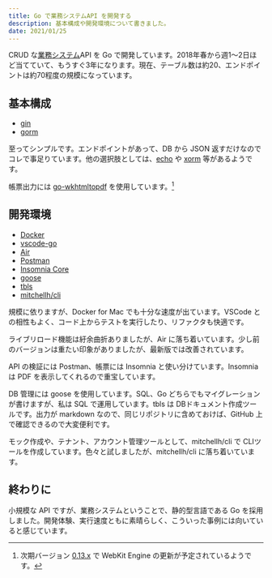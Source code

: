 ```yaml
---
title: Go で業務システムAPI を開発する
description: 基本構成や開発環境について書きました。
date: 2021/01/25
---
```


CRUD な[業務システム](https://construction-ledger-lp.kkeisuke.app)API を Go で開発しています。2018年春から週1〜2日ほど当てていて、もうすぐ3年になります。現在、テーブル数は約20、エンドポイントは約70程度の規模になっています。

## 基本構成

- [gin](https://gin-gonic.com/)
- [gorm](https://gorm.io/)

至ってシンプルです。エンドポイントがあって、DB から JSON 返すだけなのでコレで事足りています。他の選択肢としては、[echo](https://echo.labstack.com/) や [xorm](https://xorm.io/) 等があるようです。

帳票出力には [go-wkhtmltopdf](https://github.com/SebastiaanKlippert/go-wkhtmltopdf) を使用しています。[^1]

## 開発環境

- [Docker](https://hub.docker.com/_/golang)
- [vscode-go](https://github.com/golang/vscode-go)
- [Air](https://github.com/cosmtrek/air)
- [Postman](https://www.postman.com/)
- [Insomnia Core](https://insomnia.rest/)
- [goose](https://bitbucket.org/liamstask/goose)
- [tbls](https://github.com/k1LoW/tbls)
- [mitchellh/cli](https://github.com/mitchellh/cli)

規模に依りますが、Docker for Mac でも十分な速度が出ています。VSCode との相性もよく、コード上からテストを実行したり、リファクタも快適です。

ライブリロード機能は紆余曲折ありましたが、Air に落ち着いています。少し前のバージョンは重たい印象がありましたが、最新版では改善されています。

API の検証には Postman、帳票には Insomnia と使い分けています。Insomnia は PDF を表示してくれるので重宝しています。

DB 管理には goose を使用しています。SQL、Go どちらでもマイグレーションが書けますが、私は SQL で運用しています。tbls は DBドキュメント作成ツールです。出力が markdown なので、同じリポジトリに含めておけば、GitHub 上で確認できるので大変便利です。

モック作成や、テナント、アカウント管理ツールとして、mitchellh/cli で CLIツールを作成しています。色々と試しましたが、mitchellh/cli に落ち着いています。

<article-img src="/articles/images/20210125_1.jpg" title="Insomnia で 帳票出力の確認" width="1024" height="632"></article-img>

## 終わりに

小規模な API ですが、業務システムということで、静的型言語である Go を採用しました。開発体験、実行速度ともに素晴らしく、こういった事例には向いていると感じています。

[^1]: 次期バージョン [0.13.x](https://github.com/wkhtmltopdf/wkhtmltopdf/milestone/5) で WebKit Engine の更新が予定されているようです。
